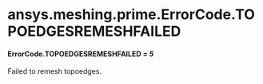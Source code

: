 # ansys.meshing.prime.ErrorCode.TOPOEDGESREMESHFAILED



#### ErrorCode.TOPOEDGESREMESHFAILED *= 5*

Failed to remesh topoedges.

<!-- !! processed by numpydoc !! -->
